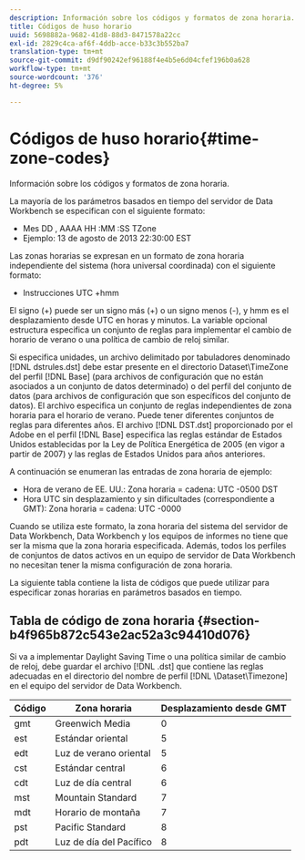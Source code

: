 ```yaml
---
description: Información sobre los códigos y formatos de zona horaria.
title: Códigos de huso horario
uuid: 5698882a-9682-41d8-88d3-8471578a22cc
exl-id: 2829c4ca-af6f-4ddb-acce-b33c3b552ba7
translation-type: tm+mt
source-git-commit: d9df90242ef96188f4e4b5e6d04cfef196b0a628
workflow-type: tm+mt
source-wordcount: '376'
ht-degree: 5%

---
```


# Códigos de huso horario{#time-zone-codes}

Información sobre los códigos y formatos de zona horaria.

La mayoría de los parámetros basados en tiempo del servidor de Data Workbench se especifican con el siguiente formato:

* Mes DD , AAAA HH :MM :SS TZone
* Ejemplo: 13 de agosto de 2013 22:30:00 EST

Las zonas horarias se expresan en un formato de zona horaria independiente del sistema (hora universal coordinada) con el siguiente formato:

* Instrucciones UTC +hmm

El signo (+) puede ser un signo más (+) o un signo menos (-), y hmm es el desplazamiento desde UTC en horas y minutos. La variable opcional estructura especifica un conjunto de reglas para implementar el cambio de horario de verano o una política de cambio de reloj similar.

Si especifica unidades, un archivo delimitado por tabuladores denominado [!DNL dstrules.dst] debe estar presente en el directorio Dataset\TimeZone del perfil [!DNL Base] (para archivos de configuración que no están asociados a un conjunto de datos determinado) o del perfil del conjunto de datos (para archivos de configuración que son específicos del conjunto de datos). El archivo especifica un conjunto de reglas independientes de zona horaria para el horario de verano. Puede tener diferentes conjuntos de reglas para diferentes años. El archivo [!DNL DST.dst] proporcionado por el Adobe en el perfil [!DNL Base] especifica las reglas estándar de Estados Unidos establecidas por la Ley de Política Energética de 2005 (en vigor a partir de 2007) y las reglas de Estados Unidos para años anteriores.

A continuación se enumeran las entradas de zona horaria de ejemplo:

* Hora de verano de EE. UU.: Zona horaria = cadena: UTC -0500 DST
* Hora UTC sin desplazamiento y sin dificultades (correspondiente a GMT): Zona horaria = cadena: UTC -0000

Cuando se utiliza este formato, la zona horaria del sistema del servidor de Data Workbench, Data Workbench y los equipos de informes no tiene que ser la misma que la zona horaria especificada. Además, todos los perfiles de conjuntos de datos activos en un equipo de servidor de Data Workbench no necesitan tener la misma configuración de zona horaria.

La siguiente tabla contiene la lista de códigos que puede utilizar para especificar zonas horarias en parámetros basados en tiempo.

## Tabla de código de zona horaria {#section-b4f965b872c543e2ac52a3c94410d076}

Si va a implementar Daylight Saving Time o una política similar de cambio de reloj, debe guardar el archivo [!DNL .dst] que contiene las reglas adecuadas en el directorio del nombre de perfil [!DNL \Dataset\Timezone] en el equipo del servidor de Data Workbench.

| Código | Zona horaria | Desplazamiento desde GMT |
|---|---|---|
| gmt | Greenwich Media | 0 |
| est | Estándar oriental | 5 |
| edt | Luz de verano oriental | 5 |
| cst | Estándar central | 6 |
| cdt | Luz de día central | 6 |
| mst | Mountain Standard | 7 |
| mdt | Horario de montaña | 7 |
| pst | Pacific Standard | 8 |
| pdt | Luz de día del Pacífico | 8 |
